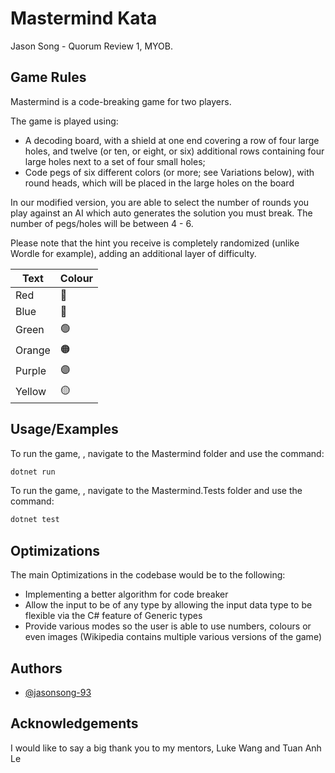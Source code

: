 
# Mastermind Kata

Jason Song - Quorum Review 1, MYOB. 

## Game Rules

Mastermind is a code-breaking game for two players. 

The game is played using:
- A decoding board, with a shield at one end covering a row of four large holes, and twelve (or ten, or eight, or six) additional rows containing four large holes next to a set of four small holes;
- Code pegs of six different colors (or more; see Variations below), with round heads, which will be placed in the large holes on the board

In our modified version, you are able to select the number of rounds you play against an AI which auto generates the solution you must break. The number of pegs/holes will be between 4 - 6.

Please note that the hint you receive is completely randomized (unlike Wordle for example), adding an additional layer of difficulty.

| Text             | Colour                                                                |
| ----------------- | ------------------------------------------------------------------ |
| Red | 🔴 |
| Blue | 🔵 |
| Green | 🟢 |
| Orange | 🟠 |
| Purple | 🟣 |
| Yellow | 🟡 |


## Usage/Examples

To run the game, , navigate to the Mastermind folder and use the command:
```c#
dotnet run
```
To run the game, , navigate to the Mastermind.Tests folder and use the command:
```c#
dotnet test
```

## Optimizations

The main Optimizations in the codebase would be to the following:
- Implementing a better algorithm for code breaker
- Allow the input to be of any type by allowing the input data type to be flexible via the C# feature of Generic types
- Provide various modes so the user is able to use numbers, colours or even images (Wikipedia contains multiple various versions of the game)


## Authors

- [@jasonsong-93](https://www.github.com/jasonsong-93)


## Acknowledgements
I would like to say a big thank you to my mentors, Luke Wang and Tuan Anh Le 
